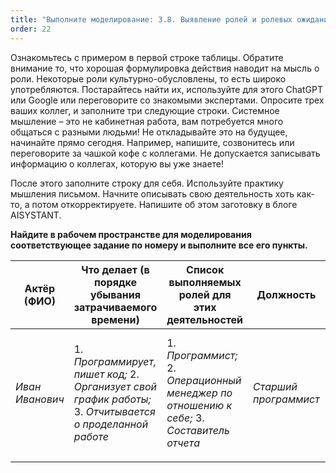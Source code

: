 ```yaml
---
title: "Выполните моделирование: 3.8. Выявление ролей и ролевых ожиданий"
order: 22
---
```




Ознакомьтесь с примером в первой строке таблицы. Обратите внимание то, что хорошая формулировка действия наводит на мысль о роли. Некоторые роли культурно-обусловлены, то есть широко употребляются. Постарайтесь найти их, используйте для этого ChatGPT или Google или переговорите со знакомыми экспертами. Опросите трех ваших коллег, и заполните три следующие строки. Системное мышление – это не кабинетная работа, вам потребуется много общаться с разными людьми! Не откладывайте это на будущее, начинайте прямо сегодня. Например, напишите, созвонитесь или переговорите за чашкой кофе с коллегами. Не допускается записывать информацию о коллегах, которую вы уже знаете!

После этого заполните строку для себя. Используйте практику мышления письмом. Начните описывать свою деятельность хоть как-то, а потом откорректируете. Напишите об этом заготовку в блоге AISYSTANT.

**Найдите в рабочем пространстве для моделирования соответствующее задание по номеру и выполните все его пункты.**

| **Актёр (ФИО)** | **Что делает (в порядке убывания затрачиваемого времени)** | **Список выполняемых ролей для этих деятельностей** | **Должность** | **Какие роли хочет выполнять** | **Какие роли не хочет выполнять** | **Прогноз карьеры (в свободной форме)** | **Заметки** |
| --- | --- | --- | --- | --- | --- | --- | --- |
| *Иван Иванович* | 1. *Программирует, пишет код;* 2. *Организует свой график работы;* 3. *Отчитывается о проделанной работе* | 1. *Программист;* 2. *Операционный менеджер по отношению к себе;* 3. *Составитель отчета* | *Старший программист* | *Менеджер* *по развитию* | *Программист* | *Карьера должна пойти в гору через три месяца после окончания курса системного мышления.* |  |
|  |  |  |  |  |  |  |  |

